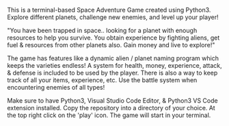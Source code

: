 This is a terminal-based Space Adventure Game created using Python3. Explore different planets, challenge new enemies, and level up your player!

"You have been trapped in space.. looking for a planet with enough resources to help you survive. You obtain experience by fighting aliens, get fuel & resources
from other planets also. Gain money and live to explore!"

The game has features like a dynamic alien / planet naming program which keeps the varieties endless! A system for health, money, experience, attack, & defense is 
included to be used by the player. There is also a way to keep track of all your items, experience, etc. Use the battle system when encountering enemies of all types!

Make sure to have Python3, Visual Studio Code Editor, & Python3 VS Code extension installed.
Copy the repository into a directory of your choice.
At the top right click on the 'play' icon.
The game will start in your terminal.

